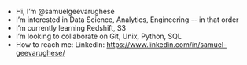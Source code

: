 - Hi, I’m @samuelgeevarughese
- I’m interested in Data Science, Analytics, Engineering -- in that order
- I’m currently learning Redshift, S3
- I’m looking to collaborate on Git, Unix, Python, SQL
- How to reach me: LinkedIn: https://www.linkedin.com/in/samuel-geevarughese/

<!---
samuelgeevarughese/samuelgeevarughese is a ✨ special ✨ repository because its `README.md` (this file) appears on your GitHub profile.
You can click the Preview link to take a look at your changes.
--->
